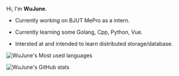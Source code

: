 <!-- ### Hi there 👋 -->

<!--
**WuJune/WuJune** is a ✨ _special_ ✨ repository because its `README.md` (this file) appears on your GitHub profile.

Here are some ideas to get you started:

- 🔭 I’m currently working on ...
- 🌱 I’m currently learning ...
- 👯 I’m looking to collaborate on ...
- 🤔 I’m looking for help with ...
- 💬 Ask me about ...
- 📫 How to reach me: ...
- 😄 Pronouns: ...
- ⚡ Fun fact: ...
-->

Hi, I'm **WuJune**.

* Currently working on BJUT MePro as a intern.

* Currently learning some Golang, Cpp, Python, Vue.

<!-- * looking to collaborate on distributed storage or database. -->
* Intersted at and intended to learn distributed storage/database.




<!-- ![WuJune's Most used languages](https://github-readme-stats.vercel.app/api/top-langs/?username=WuJune&layout=compact&langs_count=10&count_private=true) -->
![WuJune's Most used languages](https://github-readme-stats.vercel.app/api/top-langs/?username=WuJune&langs_count=10&layout=compact&count_private=true&hide=html,css)

<!-- [![WuJune's GitHub stats](https://github-readme-stats.vercel.app/api?username=WuJune)](https://github.com/anuraghazra/github-readme-stats) -->
![WuJune's GitHub stats](https://github-readme-stats.vercel.app/api?username=WuJune&hide=issues&show_icons=true)

